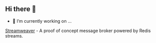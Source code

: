 ## Hi there 👋

- 🔭 I’m currently working on ...

[Streamweaver](https://github.com/streamweaverio/broker) - A proof of concept message broker powered by Redis streams.

<!--
**mrfoh/mrfoh** is a ✨ _special_ ✨ repository because its `README.md` (this file) appears on your GitHub profile.

Here are some ideas to get you started:

- 🔭 I’m currently working on ...
- 🌱 I’m currently learning ...
- 👯 I’m looking to collaborate on ...
- 🤔 I’m looking for help with ...
- 💬 Ask me about ...
- 📫 How to reach me: ...
- 😄 Pronouns: ...
- ⚡ Fun fact: ...
-->
